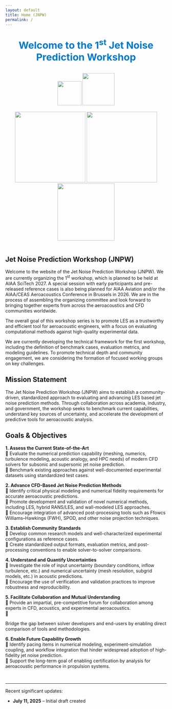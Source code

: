 ```yaml
---
layout: default
title: Home (JNPW)
permalink: /
---
```


<div style="text-align: center; color: #007acc; font-size: 1.9rem; font-weight: bold; margin: 2rem 0;">
  Welcome to the 1<sup>st</sup> Jet Noise Prediction Workshop
</div>

<center>
  <img src="{{'/assets/images/AIAA_logo.png' | relative_url }}" height="75"> 
  <img src="{{'/assets/images/NASA_logo.png' | relative_url }}" height="100">
</center>
<br>
<center>
  <img src="{{'/assets/images/image1.jpeg'     | relative_url}}"  height="220"> 
  <img src="{{'/assets/images/image2.png'      | relative_url}}"  height="220"> 
  <img src="{{'/assets/images/density.png'     | relative_url}}"  height="178">
</center>
<br>

## **Jet Noise Prediction Workshop (JNPW)**
Welcome to the website of the Jet Noise Prediction Workshop (JNPW). We are currently organizing the 1<sup>st</sup> workshop, which is planned to be held at AIAA SciTech 2027. A special session with early participants and pre-released reference cases is also being planned for AIAA Aviation and/or the AIAA/CEAS Aeroacoustics Conference in Brussels in 2026. We are in the process of assembling the organizing committee and look forward to bringing together experts from across the aeroacoustics and CFD communities worldwide.

The overall goal of this workshop series is to promote LES as a trustworthy and efficient tool for aeroacoustic engineers, with a focus on evaluating computational methods against high-quality experimental data.

We are currently developing the technical framework for the first workshop, including the definition of benchmark cases, evaluation metrics, and modeling guidelines. To promote technical depth and community engagement, we are considering the formation of focused working groups on key challenges.


## **Mission Statement**
The Jet Noise Prediction Workshop (JNPW) aims to establish a community-driven, standardized approach to evaluating and advancing LES based jet noise prediction methods. Through collaboration across academia, industry, and government, the workshop seeks to benchmark current capabilities, understand key sources of uncertainty, and accelerate the development of predictive tools for aeroacoustic analysis.

## **Goals & Objectives**

<strong>1. Assess the Current State-of-the-Art</strong><br>
🔹 Evaluate the numerical prediction capability (meshing, numerics, turbulence modeling, acoustic analogy, and HPC needs) of modern CFD solvers for subsonic and supersonic jet noise prediction.<br>
🔹 Benchmark existing approaches against well-documented experimental datasets using standardized test cases.

<strong>2. Advance CFD-Based Jet Noise Prediction Methods</strong><br>
🔹 Identify critical physical modeling and numerical fidelity requirements for accurate aeroacoustic predictions.<br>
🔹 Promote development and validation of novel numerical methods, including LES, hybrid RANS/LES, and wall-modeled LES approaches.<br>
🔹 Encourage integration of advanced post-processing tools such as Ffowcs Williams–Hawkings (FWH), SPOD, and other noise projection techniques.<br>

<strong>3. Establish Community Standards</strong><br>
🔹 Develop common research models and well-characterized experimental configurations as reference cases.<br>
🔹 Create standardized output formats, evaluation metrics, and post-processing conventions to enable solver-to-solver comparisons.<br>

<strong>4. Understand and Quantify Uncertainties</strong><br>
🔹 Investigate the role of input uncertainty (boundary conditions, inflow turbulence, etc.) and numerical uncertainty (mesh resolution, subgrid models, etc.) in acoustic predictions.<br>
🔹 Encourage the use of verification and validation practices to improve robustness and reproducibility.<br>

<strong>5. Facilitate Collaboration and Mutual Understanding</strong><br>
🔹 Provide an impartial, pre-competitive forum for collaboration among experts in CFD, acoustics, and experimental aeroacoustics.<br>
🔹 <p>Bridge the gap between solver developers and end-users by enabling direct comparison of tools and methodologies.<br>

<strong>6. Enable Future Capability Growth</strong><br>
🔹 Identify pacing items in numerical modeling, experiment-simulation coupling, and workflow integration that hinder widespread adoption of high-fidelity jet noise prediction.<br>
🔹 Support the long-term goal of enabling certification by analysis for aeroacoustic performance in propulsion systems.<br>

<br>

---
Recent significant updates:

- **July 11, 2025** – Initial draft created
